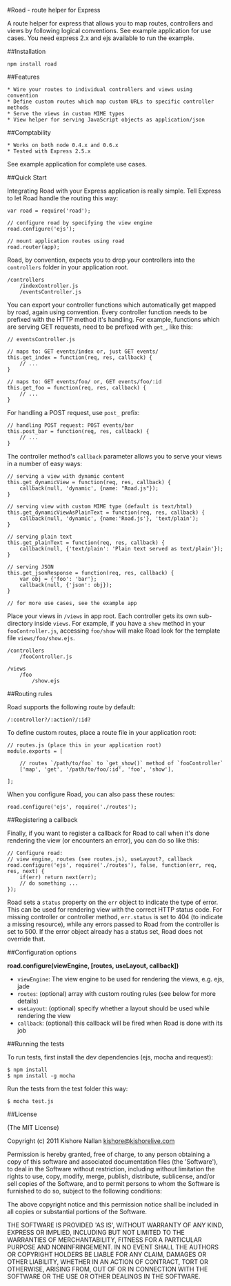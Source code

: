 #Road - route helper for Express

A route helper for express that allows you to map routes, controllers and views by following logical conventions. See example application for use cases. You need express 2.x and ejs available to run the example.

##Installation

	npm install road

##Features

	* Wire your routes to individual controllers and views using convention
	* Define custom routes which map custom URLs to specific controller methods	
	* Serve the views in custom MIME types
	* View helper for serving JavaScript objects as application/json
	
##Comptability

	* Works on both node 0.4.x and 0.6.x
	* Tested with Express 2.5.x
	
See example application for complete use cases.

##Quick Start

Integrating Road with your Express application is really simple. Tell Express to let Road handle the routing this way:

	var road = require('road');

	// configure road by specifying the view engine
	road.configure('ejs');

	// mount application routes using road
	road.router(app);

Road, by convention, expects you to drop your controllers into the `controllers` folder in your application root. 

	/controllers
		/indexController.js
		/eventsController.js

You can export your controller functions which automatically get mapped by road, again using convention. Every controller function needs to be prefixed with the HTTP method it's handling. For example, functions which are serving GET requests, need to be prefixed with `get_`, like this:

	// eventsController.js

	// maps to: GET events/index or, just GET events/
	this.get_index = function(req, res, callback) {
    	// ...
	}

	// maps to: GET events/foo/ or, GET events/foo/:id
	this.get_foo = function(req, res, callback) {
		// ...
	}

For handling a POST request, use `post_` prefix:

	// handling POST request: POST events/bar
	this.post_bar = function(req, res, callback) {
		// ...
	}

The controller method's `callback` parameter allows you to serve your views in a number of easy ways:

	// serving a view with dynamic content
	this.get_dynamicView = function(req, res, callback) {
	    callback(null, 'dynamic', {name: "Road.js"});
	}

	// serving view with custom MIME type (default is text/html)
	this.get_dynamicViewAsPlainText = function(req, res, callback) {
	    callback(null, 'dynamic', {name:'Road.js'}, 'text/plain');
	}

	// serving plain text
	this.get_plainText = function(req, res, callback) {
	    callback(null, {'text/plain': 'Plain text served as text/plain'});
	}

	// serving JSON
	this.get_jsonResponse = function(req, res, callback) {
	    var obj = {'foo': 'bar'};
	    callback(null, {'json': obj});
	}

	// for more use cases, see the example app

Place your views in `/views` in app root. Each controller gets its own sub-directory inside `views`. For example, if you have a `show` method in your `fooController.js`, accessing `foo/show` will make Road look for the template file `views/foo/show.ejs`.

	/controllers
		/fooController.js

	/views
		/foo
			/show.ejs

##Routing rules

Road supports the following route by default:

	/:controller?/:action?/:id?

To define custom routes, place a route file in your application root:

	// routes.js (place this in your application root)
	module.exports = [
		
		// routes `/path/to/foo` to `get_show()` method of `fooController`
		['map', 'get', '/path/to/foo/:id', 'foo', 'show'],

	];

When you configure Road, you can also pass these routes:

	road.configure('ejs', require('./routes');

##Registering a callback

Finally, if you want to register a callback for Road to call when it's done rendering the view (or encounters an error), you can do so like this:

	// Configure road:
	// view engine, routes (see routes.js), useLayout?, callback
	road.configure('ejs', require('./routes'), false, function(err, req, res, next) {
		if(err) return next(err);
		// do something ...
	});

Road sets a `status` property on the `err` object to indicate the type of error. This can be used for rendering view with the correct HTTP status code. For missing controller or controller method, `err.status` is set to 404 (to indicate a missing resource), while any errors passed to Road from the controller is set to 500. If the error object already has a status set, Road does not override that.

##Configuration options

**road.configure(viewEngine, [routes, useLayout, callback])**

* `viewEngine`: The view engine to be used for rendering the views, e.g. ejs, jade
* `routes`: (optional) array with custom routing rules (see below for more details)
* `useLayout`: (optional) specify whether a layout should be used while rendering the view
* `callback`: (optional) this callback will be fired when Road is done with its job

##Running the tests

To run tests, first install the dev dependencies (ejs, mocha and request):

	$ npm install
	$ npm install -g mocha

Run the tests from the test folder this way:

	$ mocha test.js

##License

(The MIT License)

Copyright (c) 2011 Kishore Nallan  <kishore@kishorelive.com>

Permission is hereby granted, free of charge, to any person obtaining
a copy of this software and associated documentation files (the
'Software'), to deal in the Software without restriction, including
without limitation the rights to use, copy, modify, merge, publish,
distribute, sublicense, and/or sell copies of the Software, and to
permit persons to whom the Software is furnished to do so, subject to
the following conditions:

The above copyright notice and this permission notice shall be
included in all copies or substantial portions of the Software.

THE SOFTWARE IS PROVIDED 'AS IS', WITHOUT WARRANTY OF ANY KIND,
EXPRESS OR IMPLIED, INCLUDING BUT NOT LIMITED TO THE WARRANTIES OF
MERCHANTABILITY, FITNESS FOR A PARTICULAR PURPOSE AND NONINFRINGEMENT.
IN NO EVENT SHALL THE AUTHORS OR COPYRIGHT HOLDERS BE LIABLE FOR ANY
CLAIM, DAMAGES OR OTHER LIABILITY, WHETHER IN AN ACTION OF CONTRACT,
TORT OR OTHERWISE, ARISING FROM, OUT OF OR IN CONNECTION WITH THE
SOFTWARE OR THE USE OR OTHER DEALINGS IN THE SOFTWARE.
